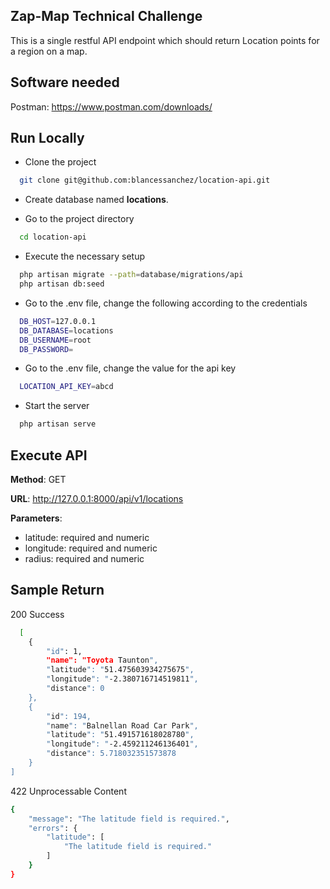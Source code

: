
## Zap-Map Technical Challenge

This is a single restful API endpoint which should return Location points for a region on a map.


## Software needed

Postman: https://www.postman.com/downloads/
## Run Locally

- Clone the project

```bash
  git clone git@github.com:blancessanchez/location-api.git
```

- Create database named **locations**.

- Go to the project directory

```bash
  cd location-api
```

- Execute the necessary setup

```bash
  php artisan migrate --path=database/migrations/api
  php artisan db:seed
```

- Go to the .env file, change the following according to the credentials

```bash
  DB_HOST=127.0.0.1
  DB_DATABASE=locations
  DB_USERNAME=root
  DB_PASSWORD=
```
- Go to the .env file, change the value for the api key

```bash
  LOCATION_API_KEY=abcd
```

- Start the server

```bash
  php artisan serve
```

## Execute API

**Method**: GET

**URL**: http://127.0.0.1:8000/api/v1/locations

**Parameters**:
  - latitude: required and numeric
  - longitude: required and numeric
  - radius: required and numeric

## Sample Return

200 Success

```bash
  [
    {
        "id": 1,
        "name": "Toyota Taunton",
        "latitude": "51.475603934275675",
        "longitude": "-2.380716714519811",
        "distance": 0
    },
    {
        "id": 194,
        "name": "Balnellan Road Car Park",
        "latitude": "51.491571618028780",
        "longitude": "-2.459211246136401",
        "distance": 5.718032351573878
    }
]
```

422 Unprocessable Content

```bash
{
    "message": "The latitude field is required.",
    "errors": {
        "latitude": [
            "The latitude field is required."
        ]
    }
}
```